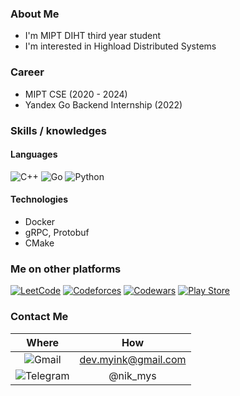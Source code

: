 ### About Me
- I'm MIPT DIHT third year student
- I'm interested in Highload Distributed Systems

### Career
- MIPT CSE (2020 - 2024)
- Yandex Go Backend Internship (2022) 


### Skills / knowledges

#### Languages
![C++](https://img.shields.io/badge/c++-%2300599C.svg?style=for-the-badge&logo=c%2B%2B&logoColor=white)
![Go](https://img.shields.io/badge/go-%2300ADD8.svg?style=for-the-badge&logo=go&logoColor=white)
![Python](https://img.shields.io/badge/python-3670A0?style=for-the-badge&logo=python&logoColor=ffdd54)

#### Technologies
- Docker  
- gRPC, Protobuf  
- CMake


### Me on other platforms
[![LeetCode](https://img.shields.io/badge/LeetCode-000000?style=for-the-badge&logo=LeetCode&logoColor=#d16c06)](https://leetcode.com/nikmy/)
[![Codeforces](https://img.shields.io/badge/Codeforces-445f9d?style=for-the-badge&logo=Codeforces&logoColor=white)](https://codeforces.com/profile/root_kali)
[![Codewars](https://img.shields.io/badge/Codewars-B1361E?style=for-the-badge&logo=codewars&logoColor=grey)](https://www.codewars.com/users/nikmy)
[![Play Store](https://img.shields.io/badge/Google_Play-414141?style=for-the-badge&logo=google-play&logoColor=white)](https://play.google.com/store/apps/dev?id=5662696250176047121)

### Contact Me
| Where | How |
|:-----:|:---:|
| ![Gmail](https://img.shields.io/badge/Gmail-D14836?style=for-the-badge&logo=gmail&logoColor=white) | dev.myink@gmail.com |
| ![Telegram](https://img.shields.io/badge/Telegram-2CA5E0?style=for-the-badge&logo=telegram&logoColor=white) | @nik_mys |

